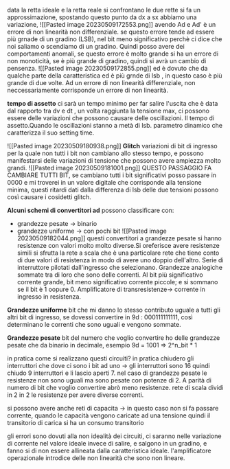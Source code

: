 data la retta ideale e la retta reale si confrontano le due rette si fa un approssimazione, spostando questo punto da dx a sx abbiamo una variazione, 
![[Pasted image 20230509172553.png]]
avendo Ad e Ad' è un errore di non linearità non differenziale.
se questo errore tende ad essere più grnade di un gradino (LSB), nel bit meno significativo perchè ci dice che noi saliamo o scendiamo di un gradino. Quindi posso avere dei comportamenti anomali, se questo errore è molto grande si ha un errore di non monoticità, se è più grande di gradino, quindi si avrà un cambio di pensenza. 
![[Pasted image 20230509172855.png]]
ed è dovuto che da qualche parte della caratteristica ed è più grnde di lsb , in questo caso è più grande di due volte. Ad un errore di non linearità differenziale, non neccessariamente corrisponde un errore di non linearità. 

**tempo di assetto**
ci sarà un tempo minimo per far salire l'uscita che è data dal rapporto tra dv e dt , un volta raggiunta la tensione max, ci possono essere delle variazioni che possono causare delle oscillazioni. 
Il tempo di assetto.Quando le oscillazioni stanno a metà di lsb. parametro dinamico che caratterizza il suo setting time.

![[Pasted image 20230509180938.png]]
**Glitch**
variazioni di bit di ingresso per la quale non tutti i bit non cambiano allo stesso tempo, e possono manifestarsi delle variazioni di tensione che possono avere ampiezza molto grandi. 
![[Pasted image 20230509181001.png]]
QUESTO PASSAGGIO FA CAMBIARE TUTTI BIT, se cambiano tutti i bit significativi posso passare in 0000 e mi troverei in un valore digitale che corrisponde alla tensione minima, questi ritardi dati dalla differenza di lsb delle due tensioni possono così causare i cosidetti glitch. 

**Alcuni schemi di convertitori ad**
possono classificare con:
- grandezze pesate -> binario 
- grandezze uniforme -> con pochi bit
![[Pasted image 20230509182044.png]]
questi convertitori a grandezze pesate si hanno resistenze con valori molto molto diverse.Si oreferisce avere resistenze simili si sfrutta la rete a scala che è una particolare rete che tiene conto di due valori di resistenza in modo di avere uno doppio dell'altro. Serie di interruttore pilotati dall'ingresso che selezionano. Grandezze analogiche sommate tra di loro che sono delle correnti. Al bit più significativo corrente grande, bit meno significativo corrente piccole; e si sommano se il bit è 1 oopure 0.
Amplificatore di transresistenze-> corrente in ingresso in resistenza. 

**Grandezze uniforme**
bit che mi danno lo stesso contributo uguale a tutti gli altri bit di ingresso, se dovessi convertire in 9d : 000111111111, così determinano le correnti che sono uguali e vengono sommate.

**Grandezze pesate**
bit del numero che voglio convertire ho delle grandezze pesate che da binario in decimale, 
esempio 9d = 1001 => 2^n_bit *  1 

in pratica come si realizzano questi circuiti?
in pratica chiudero gli interruttori che dove ci sono i bit ad uno -> gli interruttori sono 16 quindi chiudo 9 interruttori e li lascio aperti 7. 
nel caso di grandezze pesate le resistenze non sono uguali ma sono pesate con potenze di 2. A parità di numero di bit che voglio convertire abrò meno resistenze.
rete di scala dividi in 2 in 2 le resistenze per avere diverse correnti.

si possono avere anche reti di capacita -> in questo caso non si fa passare corrente, quando le capacità vengono caricate ad una tensione quindi il transitorio di carica si ha un consumo transitorio 

gli errori sono dovuti alla non idealità dei circuiti, ci saranno nelle variazione di corrente nel valore ideale invece di salire, e salgono in un gradino, e fanno si di non essere allineata dalla caratteristica ideale. 
l'amplificatore operazionale introdice delle non linearità che sono non lineare.



